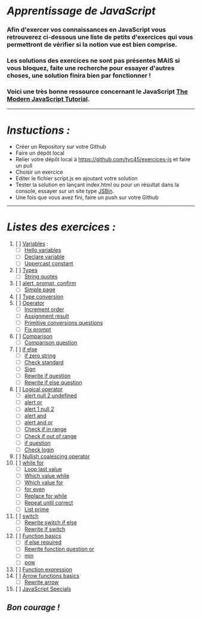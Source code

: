# _Apprentissage de JavaScript_
### Afin d'exercer vos connaissances en JavaScript vous retrouverez ci-dessous une liste de petits d'exercices qui vous permettront de vérifier si la notion vue est bien comprise.
### Les solutions des exercices ne sont pas présentes **MAIS** si vous bloquez, faite une recherche pour essayer d'autres choses, une solution finira bien par fonctionner !
### Voici une très bonne ressource concernant le JavaScript [The Modern JavaScript Tutorial](https://javascript.info/).
___

# _Instuctions :_
- Créer un Repository sur votre Github
- Faire un dépôt local
- Relier votre dépôt local à https://github.com/tyc45/exercices-js et faire un pull 
- Choisir un exercice
- Editer le fichier script.js en ajoutant votre solution
- Tester la solution en lançant index.html ou pour un résultat dans la console, essayer sur un site type [JSBin](https://jsbin.com/?console,output).
- Une fois que vous avez fini, faire un push sur votre Github
___
# _Listes des exercices :_
1. [ ] [Variables](01-variables) :
    - [ ] [Hello variables](01-variables/1-hello-variables)
    - [ ] [Declare variable](01-variables/2-declare-variables)
    - [ ] [Uppercast constant](01-variables/3-uppercast-constant)
2. [ ] [Types](02-types)
    - [ ] [String quotes](02-types/1-string-quotes)
3. [ ] [alert, prompt, confirm](03-alert-prompt-confirm)
    - [ ] [Simple page](03-alert-prompt-confirm)
4. [ ] [Type conversion](04-type-conversions)
5. [ ] [Operator](05-operators)
    - [ ] [Increment order](05-operators/1-simple-page)
    - [ ] [Assignment result](05-operators/2-assignment-result)
    - [ ] [Primitive conversions questions](05-operators/3-primitive-conversions-questions)
    - [ ] [Fix prompt](05-operators/4-fix-prompt)
6. [ ] [Comparison](06-comparison)
    - [ ] [Comparison question](06-comparison/1-comparison-questions)
7. [ ] [if else](07-ifelse)
    - [ ] [if zero string](07-ifelse/1-if-zero-string)
    - [ ] [Check standard](07-ifelse/2-check-standard)
    - [ ] [Sign](07-ifelse/3-sign)
    - [ ] [Rewrite if question](07-ifelse/5-rewrite-if-question)
    - [ ] [Rewrite if else question](07-ifelse/5-rewrite-if-question)
8. [ ] [Logical operator](08-logical-operators)
    - [ ] [alert null 2 undefined](08-logical-operators/1-alert-null-2-undefined)
    - [ ] [alert or](08-logical-operators/2-alert-or)
    - [ ] [alert 1 null 2](08-logical-operators/3-alert-1-null-2)
    - [ ] [alert and](08-logical-operators/4-alert-and)
    - [ ] [alert and or](08-logical-operators/5-alert-and-or)
    - [ ] [Check if in range](08-logical-operators/6-check-if-in-range)
    - [ ] [Check if out of range](08-logical-operators/7-check-if-out-range)
    - [ ] [if question](08-logical-operators/8-if-question)
    - [ ] [Check login](08-logical-operators/9-check-login)
9. [ ] [Nullish coalescing operator](09-nullish-coalescing-operator)
10. [ ] [while for](10-while-for)
    - [ ] [Loop last value](10-while-for/1-loop-last-value)
    - [ ] [Which value while](10-while-for/2-which-value-while)
    - [ ] [Which value for](10-while-for/3-which-value-for)
    - [ ] [for even](10-while-for/4-for-even)
    - [ ] [Replace for while](10-while-for/5-replace-for-while)
    - [ ] [Repeat until correct](10-while-for/6-repeat-until-correct)
    - [ ] [List prime](10-while-for/7-list-primes)
11. [ ] [switch](11-switch)
    - [ ] [Rewrite switch if else](11-switch/1-rewrite-switch-if-else)
    - [ ] [Rewrite if switch](11-switch/2-rewrite-if-switch)
12. [ ] [Function basics](12-function-basics)
    - [ ] [if else required](12-function-basics/1-if-else-required)
    - [ ] [Rewrite function question or](12-function-basics/2-rewrite-function-question-or)
    - [ ] [min](12-function-basics/3-min)
    - [ ] [pow](12-function-basics/4-pow)
13. [ ] [Function expression](13-function-expressions)
14. [ ] [Arrow functions basics](14-arrow-functions-basics)
    - [ ] [Rewrite arrow](14-arrow-functions-basics/1-rewrite-arrow)
15. [ ] [JavaScript Specials](15-javascript-specials)

## _**Bon courage !**_
